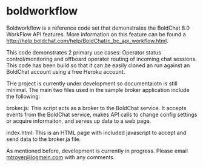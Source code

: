 # boldworkflow
Boldworkflow is a reference code set that demonstrates the BoldChat 8.0 WorkFlow API features.  More information on this feature can be found a http://help.boldchat.com/help/BoldChat/c_bc_api_workflow.html.

This code demonstrates 2 primary use cases: Operator status control/monitoring and offboard operator routing of incoming chat sessions.  This code has been build so that it can be easily cloned an run against an BoldChat account using a free Heroku account.

THe project is currently under development so documentaiotn is still minimal.  The main two files used in the sample broker application include the following:

broker.js:  This script acts as a broker to the BoldChat service.  It accepts events from the BoldChat service, makes API calls to change config settings or acquire informaiton, and serves up data to a web page.

index.html:  This is an HTML page with included javascript to accept and send data to the broker.ja file.

As mentioned before, development is currently in progress.  Please email mtroyer@logmein.com with any comments.



